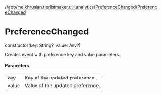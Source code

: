 //[app](../../../index.md)/[me.khruslan.tierlistmaker.util.analytics](../index.md)/[PreferenceChanged](index.md)/[PreferenceChanged](-preference-changed.md)

# PreferenceChanged

constructor(key: [String](https://kotlinlang.org/api/latest/jvm/stdlib/kotlin/-string/index.html)?, value: [Any](https://kotlinlang.org/api/latest/jvm/stdlib/kotlin/-any/index.html)?)

Creates event with preference key and value parameters.

#### Parameters

| | |
|---|---|
| key | Key of the updated preference. |
| value | Value of the updated preference. |
